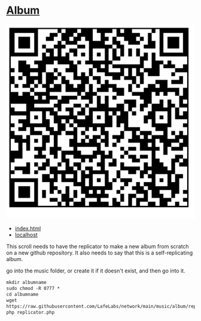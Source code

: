 # [Album](https://github.com/LafeLabs/network/tree/main/music/album)

![](https://raw.githubusercontent.com/LafeLabs/network/main/music/album/images/qrcode.png)

  - [index.html](index.html)
  - [localhost](http://localhost/)


This scroll needs to have the replicator to make a new album from scratch on a new github repository. It also needs to say that this is a self-replicating album. 

go into the music folder, or create it if it doesn't exist, and then go into it.

```
mkdir albumname
sudo chmod -R 0777 *
cd albumname
wget https://raw.githubusercontent.com/LafeLabs/network/main/music/album/replicator.php
php replicator.php 
```